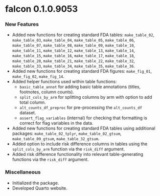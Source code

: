 # falcon 0.1.0.9053

### New Features
* Added new functions for creating standard FDA tables: `make_table_02`, `make_table_03`, `make_table_04`, `make_table_05`, 
  `make_table_06`, `make_table_07`, `make_table_08`, `make_table_09`, `make_table_10`, `make_table_11`, `make_table_12`, 
  `make_table_13`, `make_table_14`, `make_table_15`, `make_table_16`, `make_table_17`, `make_table_18`, `make_table_20`, 
  `make_table_21`, `make_table_22`, `make_table_32`, `make_table_33`, `make_table_34`, `make_table_35`, `make_table_36`.
* Added new functions for creating standard FDA figures: `make_fig_01`, `make_fig_02`, `make_fig_14`.
* Added helper functions used within table functions:
  * `basic_table_annot` for adding basic table annotations (titles, footnotes, column counts).
  * `split_cols_by_arm` for splitting columns by arm with option to add total column.
  * `alt_counts_df_preproc` for pre-processing the `alt_counts_df` dataset.
  * `assert_flag_variables` (internal) for checking that formatting is correct for flag variables in the data.
* Added new functions for creating standard FDA tables using additional packages: `make_table_02_tplyr`, `make_table_02_gtsum`,
  `make_table_09_gtsum`, `make_table_32_gtsum`.
* Added option to include risk difference columns in tables using the `split_cols_by_arm` function via the `risk_diff` argument.
* Added risk difference functionality into relevant table-generating functions via the `risk_diff` argument.

### Miscellaneous
* Initialized the package.
* Developed Quarto website.
